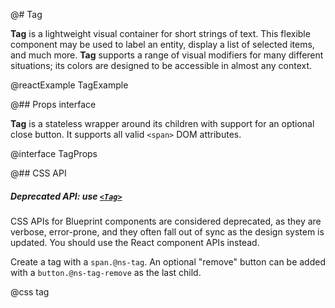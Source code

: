 @# Tag

**Tag** is a lightweight visual container for short strings of text. This flexible component may be used to label an
entity, display a list of selected items, and much more. **Tag** supports a range of visual modifiers for many
different situations; its colors are designed to be accessible in almost any context.

@reactExample TagExample

@## Props interface

**Tag** is a stateless wrapper around its children with support for an optional close button.
It supports all valid `<span>` DOM attributes.

@interface TagProps

@## CSS API

<div class="@ns-callout @ns-intent-warning @ns-icon-warning-sign @ns-callout-has-body-content">
    <h5 class="@ns-heading">

Deprecated API: use [`<Tag>`](#core/components/tag)

</h5>

CSS APIs for Blueprint components are considered deprecated, as they are verbose, error-prone, and they
often fall out of sync as the design system is updated. You should use the React component APIs instead.

</div>

Create a tag with a `span.@ns-tag`. An optional "remove" button can be added with a `button.@ns-tag-remove` as the last
child.

@css tag
